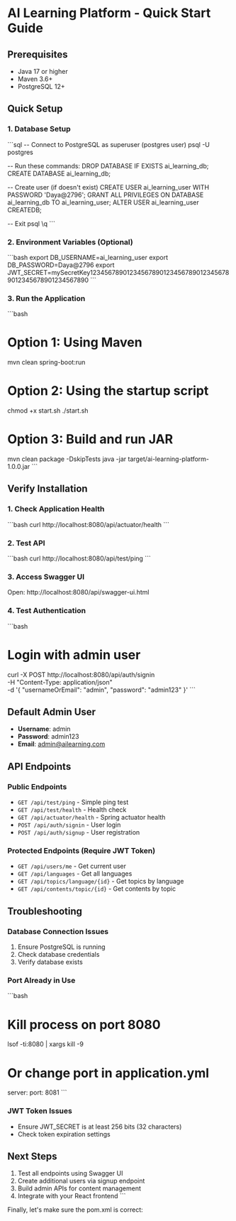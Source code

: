 # AI Learning Platform - Quick Start Guide

## Prerequisites
- Java 17 or higher
- Maven 3.6+
- PostgreSQL 12+

## Quick Setup

### 1. Database Setup
\`\`\`sql
-- Connect to PostgreSQL as superuser (postgres user)
psql -U postgres

-- Run these commands:
DROP DATABASE IF EXISTS ai_learning_db;
CREATE DATABASE ai_learning_db;

-- Create user (if doesn't exist)
CREATE USER ai_learning_user WITH PASSWORD 'Daya@2796';
GRANT ALL PRIVILEGES ON DATABASE ai_learning_db TO ai_learning_user;
ALTER USER ai_learning_user CREATEDB;

-- Exit psql
\q
\`\`\`

### 2. Environment Variables (Optional)
\`\`\`bash
export DB_USERNAME=ai_learning_user
export DB_PASSWORD=Daya@2796
export JWT_SECRET=mySecretKey123456789012345678901234567890123456789012345678901234567890
\`\`\`

### 3. Run the Application
\`\`\`bash
# Option 1: Using Maven
mvn clean spring-boot:run

# Option 2: Using the startup script
chmod +x start.sh
./start.sh

# Option 3: Build and run JAR
mvn clean package -DskipTests
java -jar target/ai-learning-platform-1.0.0.jar
\`\`\`

## Verify Installation

### 1. Check Application Health
\`\`\`bash
curl http://localhost:8080/api/actuator/health
\`\`\`

### 2. Test API
\`\`\`bash
curl http://localhost:8080/api/test/ping
\`\`\`

### 3. Access Swagger UI
Open: http://localhost:8080/api/swagger-ui.html

### 4. Test Authentication
\`\`\`bash
# Login with admin user
curl -X POST http://localhost:8080/api/auth/signin \
  -H "Content-Type: application/json" \
  -d '{
    "usernameOrEmail": "admin",
    "password": "admin123"
  }'
\`\`\`

## Default Admin User
- **Username**: admin
- **Password**: admin123
- **Email**: admin@ailearning.com

## API Endpoints

### Public Endpoints
- `GET /api/test/ping` - Simple ping test
- `GET /api/test/health` - Health check
- `GET /api/actuator/health` - Spring actuator health
- `POST /api/auth/signin` - User login
- `POST /api/auth/signup` - User registration

### Protected Endpoints (Require JWT Token)
- `GET /api/users/me` - Get current user
- `GET /api/languages` - Get all languages
- `GET /api/topics/language/{id}` - Get topics by language
- `GET /api/contents/topic/{id}` - Get contents by topic

## Troubleshooting

### Database Connection Issues
1. Ensure PostgreSQL is running
2. Check database credentials
3. Verify database exists

### Port Already in Use
\`\`\`bash
# Kill process on port 8080
lsof -ti:8080 | xargs kill -9

# Or change port in application.yml
server:
  port: 8081
\`\`\`

### JWT Token Issues
- Ensure JWT_SECRET is at least 256 bits (32 characters)
- Check token expiration settings

## Next Steps
1. Test all endpoints using Swagger UI
2. Create additional users via signup endpoint
3. Build admin APIs for content management
4. Integrate with your React frontend
\`\`\`

Finally, let's make sure the pom.xml is correct:
